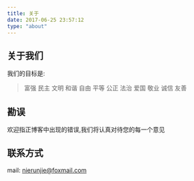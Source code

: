 ```yaml
---
title: 关于
date: 2017-06-25 23:57:12
type: "about"
---
```


## 关于我们
我们的目标是:
> 富强 民主 文明 和谐
> 自由 平等 公正 法治
> 爱国 敬业 诚信 友善

## 勘误
欢迎指正博客中出现的错误,我们将认真对待您的每一个意见

## 联系方式
mail: nierunjie@foxmail.com
